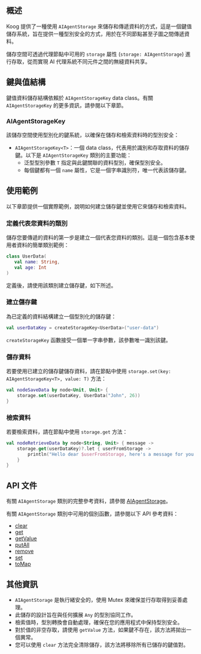 ## 概述

Koog 提供了一種使用 `AIAgentStorage` 來儲存和傳遞資料的方式，這是一個鍵值儲存系統，旨在提供一種型別安全的方式，用於在不同節點甚至子圖之間傳遞資料。

儲存空間可透過代理節點中可用的 `storage` 屬性 (`storage: AIAgentStorage`) 進行存取，從而實現 AI 代理系統不同元件之間的無縫資料共享。

## 鍵與值結構

鍵值資料儲存結構依賴於 `AIAgentStorageKey` data class。有關 `AIAgentStorageKey` 的更多資訊，請參閱以下章節。

### AIAgentStorageKey

該儲存空間使用型別化的鍵系統，以確保在儲存和檢索資料時的型別安全：

-   `AIAgentStorageKey<T>`：一個 data class，代表用於識別和存取資料的儲存鍵。以下是 `AIAgentStorageKey` 類別的主要功能：
    -   泛型型別參數 `T` 指定與此鍵關聯的資料型別，確保型別安全。
    -   每個鍵都有一個 `name` 屬性，它是一個字串識別符，唯一代表該儲存鍵。

## 使用範例

以下章節提供一個實際範例，說明如何建立儲存鍵並使用它來儲存和檢索資料。

### 定義代表您資料的類別

儲存您要傳遞的資料的第一步是建立一個代表您資料的類別。這是一個包含基本使用者資料的簡單類別範例：

```kotlin
class UserData(
   val name: String,
   val age: Int
)
```
<!--- KNIT example-data-transfer-between-nodes-01.kt -->

定義後，請使用該類別建立儲存鍵，如下所述。

### 建立儲存鍵

為已定義的資料結構建立一個型別化的儲存鍵：

<!--- INCLUDE
import ai.koog.agents.core.agent.entity.createStorageKey

class UserData(
    val name: String,
    val age: Int
)

fun main() {
-->
<!--- SUFFIX
}
-->
```kotlin
val userDataKey = createStorageKey<UserData>("user-data")
```
<!--- KNIT example-data-transfer-between-nodes-02.kt -->

`createStorageKey` 函數接受一個單一字串參數，該參數唯一識別該鍵。

### 儲存資料

若要使用已建立的儲存鍵儲存資料，請在節點中使用 `storage.set(key: AIAgentStorageKey<T>, value: T)` 方法：

<!--- INCLUDE
import ai.koog.agents.core.dsl.builder.strategy
import ai.koog.agents.core.agent.entity.createStorageKey

class UserData(
   val name: String,
   val age: Int
)

fun main() {
    val userDataKey = createStorageKey<UserData>("user-data")

    val str = strategy<Unit, Unit>("my-strategy") {
-->
<!--- SUFFIX
    }
}
-->
```kotlin
val nodeSaveData by node<Unit, Unit> {
    storage.set(userDataKey, UserData("John", 26))
}
```
<!--- KNIT example-data-transfer-between-nodes-03.kt -->

### 檢索資料

若要檢索資料，請在節點中使用 `storage.get` 方法：

<!--- INCLUDE
import ai.koog.agents.core.agent.entity.createStorageKey
import ai.koog.agents.core.dsl.builder.strategy

class UserData(
    val name: String,
    val age: Int
)

fun main() {
    val userDataKey = createStorageKey<UserData>("user-data")

    val str = strategy<String, Unit>("my-strategy") {
-->
<!--- SUFFIX
    }
}
-->
```kotlin
val nodeRetrieveData by node<String, Unit> { message ->
    storage.get(userDataKey)?.let { userFromStorage ->
        println("Hello dear $userFromStorage, here's a message for you: $message")
    }
}
```
<!--- KNIT example-data-transfer-between-nodes-04.kt -->

## API 文件

有關 `AIAgentStorage` 類別的完整參考資料，請參閱 [AIAgentStorage](https://api.koog.ai/agents/agents-core/ai.koog.agents.core.agent.entity/-a-i-agent-storage/index.html)。

有關 `AIAgentStorage` 類別中可用的個別函數，請參閱以下 API 參考資料：

-   [clear](https://api.koog.ai/agents/agents-core/ai.koog.agents.core.agent.entity/-a-i-agent-storage/clear.html)
-   [get](https://api.koog.ai/agents/agents-core/ai.koog.agents.core.agent.entity/-a-i-agent-storage/get.html)
-   [getValue](https://api.koog.ai/agents/agents-core/ai.koog.agents.core.agent.entity/-a-i-agent-storage/get-value.html)
-   [putAll](https://api.koog.ai/agents/agents-core/ai.koog.agents.core.agent.entity/-a-i-agent-storage/put-all.html)
-   [remove](https://api.koog.ai/agents/agents-core/ai.koog.agents.core.agent.entity/-a-i-agent-storage/remove.html)
-   [set](https://api.koog.ai/agents/agents-core/ai.koog.agents.core.agent.entity/-a-i-agent-storage/set.html)
-   [toMap](https://api.koog.ai/agents/agents-core/ai.koog.agents.core.agent.entity/-a-i-agent-storage/to-map.html)

## 其他資訊

-   `AIAgentStorage` 是執行緒安全的，使用 Mutex 來確保並行存取得到妥善處理。
-   此儲存的設計旨在與任何擴展 `Any` 的型別協同工作。
-   檢索值時，型別轉換會自動處理，確保在您的應用程式中保持型別安全。
-   對於值的非空存取，請使用 `getValue` 方法，如果鍵不存在，該方法將拋出一個異常。
-   您可以使用 `clear` 方法完全清除儲存，該方法將移除所有已儲存的鍵值對。